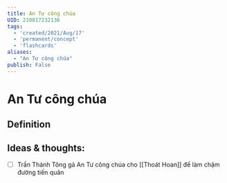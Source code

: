 ```yaml
---
title: An Tư công chúa
UID: 210817232136
tags:
  - 'created/2021/Aug/17'
  - 'permanent/concept'
  - 'flashcards'
aliases: 
  - "An Tư công chúa"
publish: False
---
```

# An Tư công chúa

## Definition


## Ideas & thoughts:
- [ ] Trần Thánh Tông gả An Tư công chúa cho [[Thoát Hoan]] để làm chậm đường tiến quân
